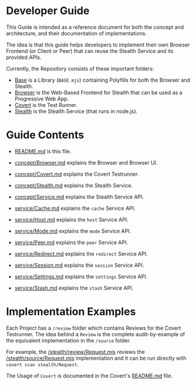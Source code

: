 
# Developer Guide

This Guide is intended as a reference document for both the concept and architecture,
and their documentation of implementations.

The idea is that this guide helps developers to implement their own Browser Frontend
(or Client or Peer) that can reuse the Stealth Service and its provided APIs.

Currently, the Repository consists of these important folders:

- [Base](/base) is a Library (`BASE.mjs`) containing Polyfills for both the Browser and Stealth.
- [Browser](/browser) is the Web-Based Frontend for Stealth that can be used as a Progressive Web App.
- [Covert](/covert) is the Test Runner.
- [Stealth](/stealth) is the Stealth Service (that runs in node.js).


# Guide Contents

- [README.md](./README.md) is this file.
- [concept/Browser.md](./concept/Browser.md) explains the Browser and Browser UI.
- [concept/Covert.md](./concept/Covert.md) explains the Covert Testrunner.
- [concept/Stealth.md](./concept/Stealth.md) explains the Stealth Service.
- [concept/Service.md](./concept/Service.md) explains the Stealth Service API.

- [service/Cache.md](./service/Cache.md) explains the `cache` Service API.
- [service/Host.md](./service/Host.md) explains the `host` Service API.
- [service/Mode.md](./service/Mode.md) explains the `mode` Service API.
- [service/Peer.md](./service/Peer.md) explains the `peer` Service API.
- [service/Redirect.md](./service/Redirect.md) explains the `redirect` Service API.
- [service/Session.md](./service/Session.md) explains the `session` Service API.
- [service/Settings.md](./service/Settings.md) explains the `settings` Service API.
- [service/Stash.md](./service/Stash.md) explains the `stash` Service API.


# Implementation Examples

Each Project has a `/review` folder which contains Reviews for the Covert Testrunner.
The idea behind a `Review` is the complete audit-by-example of the equivalent implementation
in the `/source` folder.

For example, the [/stealth/review/Request.mjs](/stealth/review/Request.mjs) reviews the
[/stealth/source/Request.mjs](/stealth/source/Request.mjs) implementation and it can be
run directly with `covert scan stealth/Request`.

The Usage of `Covert` is documented in the Covert's [README.md](/covert/README.md) file.

